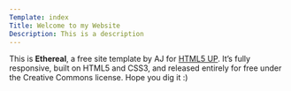 ```yaml
---
Template: index
Title: Welcome to my Website
Description: This is a description
---
```

This is <strong>Ethereal</strong>, a free site template by AJ for <a href="https://html5up.net">HTML5 UP</a>. It’s fully responsive, built on HTML5 and CSS3, and released entirely for free under the Creative Commons license. Hope you dig it :)